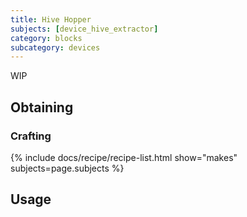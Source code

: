 ```yaml
---
title: Hive Hopper
subjects: [device_hive_extractor]
category: blocks
subcategory: devices
---
```


WIP

Obtaining
---------

### Crafting
{% include docs/recipe/recipe-list.html show="makes" subjects=page.subjects %}

Usage
-----
